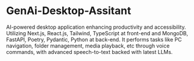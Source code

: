 # GenAi-Desktop-Assitant
AI-powered desktop application enhancing productivity and accessibility. Utilizing Next.js, React.js, Tailwind, TypeScript at front-end and MongoDB, FastAPI, Poetry, Pydantic, Python at back-end. It performs tasks like PC navigation, folder management, media playback, etc through voice commands, with advanced speech-to-text backed with latest LLMs.
